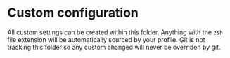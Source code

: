 # Custom configuration

All custom settings can be created within this folder. Anything with the `zsh` file extension will be automatically sourced by your profile. Git is not tracking this folder so any custom changed will never be overriden by git.
